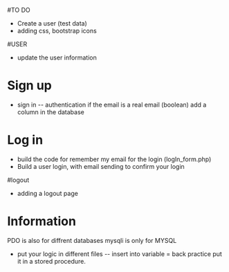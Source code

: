 #TO DO

- Create a user (test data)
- adding css, bootstrap icons

#USER
- update the user information 

# Sign up
- sign in -- authentication if the email is a real email (boolean) add a column in the database 

# Log in
- build the code for remember my email for the login (logIn_form.php)
- Build a user login, with email sending to confirm your login

#logout
- adding a logout page


# Information
PDO is also for diffrent databases
mysqli is only for MYSQL 


- put your logic in different files 
-- insert into variable = back practice put it in a stored procedure. 





